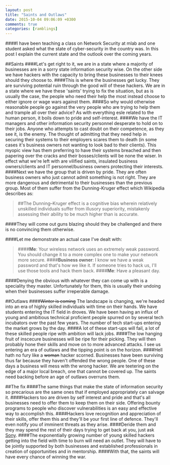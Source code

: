 ```yaml
---
layout: post
title: "Saints and Outlaws"
date: 2015-10-04 09:06:09 +0300
comments: true
categories: [ramblings]
---
```

####I have been teaching a class on Network Security at mlab and one student asked what the state of cyber-security in the country was. In this post I explain the current state and the outlook over the coming years.

<!--more-->

##Saints
####Let's get right to it, we are in a state where a majority of businesses are in a sorry state information security wise. On the other side we have hackers with the capacity to bring these businesses to their knees should they choose to. 
####This is where the businesses get lucky. They are surviving potential ruin through the good will of these hackers. We are in a state where we have these 'saints' trying to fix the situation, but as is usually the case, the people who need their help the most instead choose to either ignore or wage wars against them.
####So why would otherwise reasonable people go against the very people who are trying to help them and trample all over their advice? As with everything esle related to the human person, it boils down to pride and self-interest. 
####We have the IT managers and other information security personnel desperate to hold on to their jobs. Anyone who attempts to cast doubt on their competence, as they see it, is the enemy. The thought of admitting that they need help in securing their systems to their employers scares them to death (in some cases it's business owners not wanting to look bad to their clients). This myopic view has them preferring to have their systems breached and then papering over the cracks and their bosses/clients will be none the wiser. In effect what we're left with are vilified saints, insulated business owners/clients and IT personnel/business owners protecting their interests. 
####Next we have the group that is driven by pride. They are often business owners who just cannot admit something is not right. They are more dangerous and detrimental to their businesses than the previous group. Most of them suffer from the Dunning-Kruger effect which Wikipedia describes as:
>##The Dunning–Kruger effect is a cognitive bias wherein relatively unskilled individuals suffer from illusory superiority, mistakenly assessing their ability to be much higher than is accurate.

####They will come out guns blazing should they be challenged and there is no convincing them otherwise. 

####Let me demonstrate an actual case I've dealt with:
>####**Me**: Your wireless network uses an extremely weak password. You should change it to a more complex one to make your network more secure.
####**Business owner**: I know we have a weak password and that's how we like it. If someone tries to hack us, I'll use those tools and hack them back.
>####**Me**: Have a pleasant day.

####Denying the obvious with whatever they can come up with is a speciality they master. Unfortunately for them, this is usually their undoing when their businesses suffer irreperable damage.

##Outlaws
####~~Winter is coming~~ The landscape is changing, we're headed into an era of highly skilled individuals with time on their hands. We have students entering the IT field in droves. We have been having an influx of young and ambitious technical proficient people spurred on by several tech incubators over the past few years. The number of tech start-ups entering the market grows by the day. 
####A lot of these start-ups will fail, a lot of these skilled people ripe with ambition will lack jobs. 
####The low hanging fruit of inscecure businesses will be ripe for their picking. They will then probably hone their skills and move on to more advanced attacks. I see us entering an era of outlaws and the tipping point is on the horizon. 
####Hell hath no fury like a ~~woman~~ hacker scorned. Businesses have been surviving thus far because they haven't offended the wrong people. One of these days a business will mess with the wrong hacker. We are teetering on the edge of a major local breach, one that cannot be covered up. The saints need backing before an age of outlaws overruns them.

##The fix
####The same things that make the state of information security so precarious are the same ones that if employed appropriately can salvage it.
####Hackers too are driven by self interest and pride and that's all businesses need to offer them to keep them on their side. Offering bounty programs to people who discover vulnerabilities is an easy and effective way to accomplish this. 
####Hackers love recognition and appreciation of their skills, offer them this and they'll be your first line of defence. They'll even notify you of imminent threats as they arise. 
####Deride them and they may spend the rest of their days trying to get back at you, just ask <a href="http://gizmodo.com/why-sony-keeps-getting-hacked-1667259233" target="_blank">Sony</a>.
####The exponentially growing number of young skilled hackers getting into the field with time to burn will need an outlet. They will have to be jointly supported by both businesses and established professionals in creation of opportunities and in mentorship. 
####With that, the saints will have every chance of winning the war.